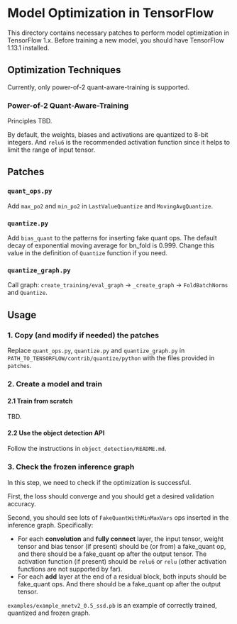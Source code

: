 # Model Optimization in TensorFlow
This directory contains necessary patches to perform model optimization in TensorFlow 1.x. Before training a new model, you should have TensorFlow 1.13.1 installed. 

## Optimization Techniques
Currently, only power-of-2 quant-aware-training is supported. 
### Power-of-2 Quant-Aware-Training
Principles TBD.

By default, the weights, biases and activations are quantized to 8-bit integers. And `relu6` is the recommended activation function since it helps to limit the range of input tensor. 

## Patches
### `quant_ops.py`
Add `max_po2` and `min_po2` in `LastValueQuantize` and `MovingAvgQuantize`. 

### `quantize.py`
Add `bias_quant` to the patterns for inserting fake quant ops. The default decay of exponential moving average for bn_fold is 0.999. Change this value in the definition of `Quantize` function if you need. 

### `quantize_graph.py`
Call graph: `create_training/eval_graph` -> `_create_graph` -> `FoldBatchNorms` and `Quantize`. 

## Usage
### 1. Copy (and modify if needed) the patches
Replace `quant_ops.py`, `quantize.py` and `quantize_graph.py` in `PATH_TO_TENSORFLOW/contrib/quantize/python` with the files provided in `patches`. 

### 2. Create a model and train
#### 2.1 Train from scratch
TBD. 

#### 2.2 Use the object detection API
Follow the instructions in `object_detection/README.md`.

### 3. Check the frozen inference graph
In this step, we need to check if the optimization is successful. 

First, the loss should converge and you should get a desired validation accuracy. 

Second, you should see lots of `FakeQuantWithMinMaxVars` ops inserted in the inference graph. Specifically:
- For each **convolution** and **fully connect** layer, the input tensor, weight tensor and bias tensor (if present) should be (or from) a fake_quant op, and there should be a fake_quant op after the output tensor. The activation function (if present) should be `relu6` or `relu` (other activation functions are not supported by far). 
- For each **add** layer at the end of a residual block, both inputs should be fake_quant ops. And there should be a fake_quant op after the output tensor. 

`examples/example_mnetv2_0.5_ssd.pb` is an example of correctly trained, quantized and frozen graph. 

